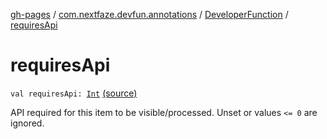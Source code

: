 [gh-pages](../../index.md) / [com.nextfaze.devfun.annotations](../index.md) / [DeveloperFunction](index.md) / [requiresApi](./requires-api.md)

# requiresApi

`val requiresApi: `[`Int`](https://kotlinlang.org/api/latest/jvm/stdlib/kotlin/-int/index.html) [(source)](https://github.com/NextFaze/dev-fun/tree/master/devfun-annotations/src/main/java/com/nextfaze/devfun/annotations/Annotations.kt#L262)

API required for this item to be visible/processed. Unset or values `<= 0` are ignored.


